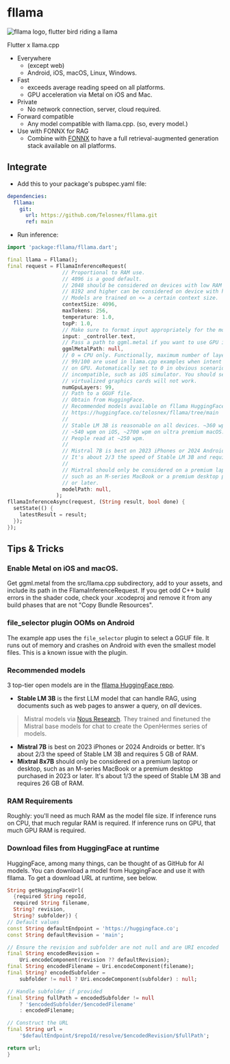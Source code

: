 # fllama

![fllama logo, flutter bird riding a llama](https://github.com/Telosnex/fllama/blob/main/fllama.png)

Flutter x llama.cpp

- Everywhere 
  - (except web)
  - Android, iOS, macOS, Linux, Windows.
- Fast
  - exceeds average reading speed on all platforms.
  - GPU acceleration via Metal on iOS and Mac.
- Private
  - No network connection, server, cloud required.
- Forward compatible
  - Any model compatible with llama.cpp. (so, every model.)
- Use with FONNX for RAG
  - Combine with [FONNX](https://github.com/Telosnex/fonnx) to have a full retrieval-augmented generation stack available on all platforms.

## Integrate
- Add this to your package's pubspec.yaml file:
```yaml
dependencies:
  fllama:
    git:
      url: https://github.com/Telosnex/fllama.git
      ref: main
```
- Run inference:
```dart
import 'package:fllama/fllama.dart';

final llama = Fllama();
final request = FllamaInferenceRequest(
                  // Proportional to RAM use. 
                  // 4096 is a good default. 
                  // 2048 should be considered on devices with low RAM (<8 GB)
                  // 8192 and higher can be considered on device with high RAM (>16 GB)
                  // Models are trained on <= a certain context size.
                  contextSize: 4096,
                  maxTokens: 256,
                  temperature: 1.0,
                  topP: 1.0,
                  // Make sure to format input appropriately for the model, ex. ChatML
                  input: _controller.text,
                  // Pass a path to ggml.metal if you want to use GPU inference on iOS on macOS. About 3x faster.
                  ggmlMetalPath: null,
                  // 0 = CPU only. Functionally, maximum number of layers to run on GPU. 
                  // 99/100 are used in llama.cpp examples when intent is to run all layers 
                  // on GPU. Automatically set to 0 in obvious scenarios where it will be
                  // incompatible, such as iOS simulator. You should set it to 0 on CI,
                  // virtualized graphics cards will not work.
                  numGpuLayers: 99,
                  // Path to a GGUF file.
                  // Obtain from HuggingFace.
                  // Recommended models available on fllama HuggingFace.
                  // https://huggingface.co/telosnex/fllama/tree/main
                  //
                  // Stable LM 3B is reasonable on all devices. ~360 wpm on Android, 
                  // ~540 wpm on iOS, ~2700 wpm on ultra premium macOS. (M2 Max MBP).
                  // People read at ~250 wpm.
                  //
                  // Mistral 7B is best on 2023 iPhones or 2024 Androids or better.
                  // It's about 2/3 the speed of Stable LM 3B and requires 5 GB of RAM.
                  //
                  // Mixtral should only be considered on a premium laptop or desktop,
                  // such as an M-series MacBook or a premium desktop purchased in 2023
                  // or later.
                  modelPath: null,
                );
fllamaInferenceAsync(request, (String result, bool done) {
  setState(() {
    latestResult = result;
  });
});
```
## Tips & Tricks
### Enable Metal on iOS and macOS.
  Get ggml.metal from the src/llama.cpp subdirectory, add to your assets, and
  include its path in the FllamaInferenceRequest.
  If you get odd C++ build errors in the shader code, check your .xcodeproj
  and remove it from any build phases that are not "Copy Bundle Resources".
### file_selector plugin OOMs on Android
  The example app uses the `file_selector` plugin to select a GGUF file.
  It runs out of memory and crashes on Android with even the smallest model
  files. This is a known issue with the plugin.
### Recommended models

  3 top-tier open models are in the [fllama HuggingFace repo](https://huggingface.co/telosnex/fllama/tree/main).
  - __Stable LM 3B__ is the first LLM model that can handle RAG, using documents such as web pages to answer a query, on *all* devices. 
  > Mistral models via [Nous Research](https://nousresearch.com/).
    They trained and finetuned the Mistral base models for chat to create the OpenHermes series of models.
  - __Mistral 7B__ is best on 2023 iPhones or 2024 Androids or better.
    It's about 2/3 the speed of Stable LM 3B and requires 5 GB of RAM.
  - __Mixtral 8x7B__ should only be considered on a premium laptop or desktop,
    such as an M-series MacBook or a premium desktop purchased in 2023
    or later. It's about 1/3 the speed of Stable LM 3B and requires 
    26 GB of RAM.
### RAM Requirements
  Roughly: you'll need as much RAM as the model file size.
  If inference runs on CPU, that much regular RAM is required.
  If inference runs on GPU, that much GPU RAM is required.

### Download files from HuggingFace at runtime
  HuggingFace, among many things, can be thought of as GitHub for AI models.
  You can download a model from HuggingFace and use it with fllama.
  To get a download URL at runtime, see below.
  ```dart
  String getHuggingFaceUrl(
    {required String repoId,
    required String filename,
    String? revision,
    String? subfolder}) {
  // Default values
  const String defaultEndpoint = 'https://huggingface.co';
  const String defaultRevision = 'main';

  // Ensure the revision and subfolder are not null and are URI encoded
  final String encodedRevision =
      Uri.encodeComponent(revision ?? defaultRevision);
  final String encodedFilename = Uri.encodeComponent(filename);
  final String? encodedSubfolder =
      subfolder != null ? Uri.encodeComponent(subfolder) : null;

  // Handle subfolder if provided
  final String fullPath = encodedSubfolder != null
      ? '$encodedSubfolder/$encodedFilename'
      : encodedFilename;

  // Construct the URL
  final String url =
      '$defaultEndpoint/$repoId/resolve/$encodedRevision/$fullPath';

  return url;
}
```
